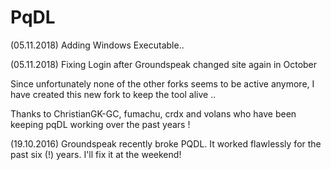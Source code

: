 # PqDL

(05.11.2018) Adding Windows Executable..

(05.11.2018) Fixing Login after Groundspeak changed site again in October 

Since unfortunately none of the other forks seems to be active anymore, I have created this new fork to keep the tool alive ..

Thanks to ChristianGK-GC, fumachu, crdx and volans who have been keeping pqDL working over the past years ! 

(19.10.2016) Groundspeak recently broke PQDL. It worked flawlessly for the past six (!) years. I'll fix it at the weekend!
